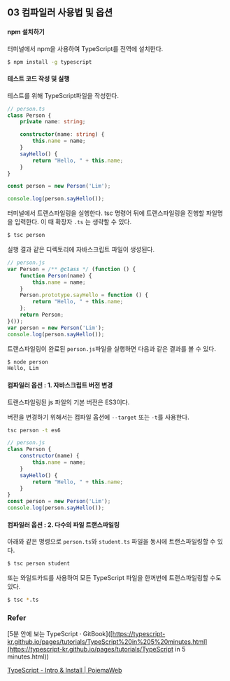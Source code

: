## 03 컴파일러 사용법 및 옵션

#### npm 설치하기

터미널에서 npm을 사용하여 TypeScript를 전역에 설치한다.

```bash
$ npm install -g typescript
```



#### 테스트 코드 작성 및 실행

테스트를 위해 TypeScript파일을 작성한다.

```typescript
// person.ts
class Person {
    private name: string;

    constructor(name: string) {
        this.name = name;
    }
    sayHello() {
        return "Hello, " + this.name;
    }
}

const person = new Person('Lim');

console.log(person.sayHello());
```



터미널에서 트랜스파일링을 실행한다. tsc 명령어 뒤에 트랜스파일링을 진행할 파일명을 입력한다. 이 때 확장자 `.ts` 는 생략할 수 있다.

```bash
$ tsc person
```



실행 결과 같은 디렉토리에 자바스크립트 파일이 생성된다.

```javascript
// person.js
var Person = /** @class */ (function () {
    function Person(name) {
        this.name = name;
    }
    Person.prototype.sayHello = function () {
        return "Hello, " + this.name;
    };
    return Person;
}());
var person = new Person('Lim');
console.log(person.sayHello());

```



트랜스파일링이 완료된 `person.js`파일을 실행하면 다음과 같은 결과를 볼 수 있다.

```bash
$ node person
Hello, Lim
```



#### 컴파일러 옵션 : 1. 자바스크립트 버전 변경 

트랜스파일링된 js 파일의 기본 버전은 ES3이다. 

버전을 변경하기 위해서는 컴파일 옵션에 `--target` 또는 `-t`를 사용한다.

```bash
tsc person -t es6
```

```javascript
// person.js
class Person {
    constructor(name) {
        this.name = name;
    }
    sayHello() {
        return "Hello, " + this.name;
    }
}
const person = new Person('Lim');
console.log(person.sayHello());
```



#### 컴파일러 옵션 : 2. 다수의 파일 트랜스파일링 

아래와 같은 명령으로 `person.ts`와 `student.ts` 파일을 동시에 트랜스파일링할 수 있다.

```bash
$ tsc person student
```

또는 와일드카드를 사용하여 모든 TypeScript 파일을 한꺼번에 트랜스파일링할 수도 있다.

```bash
$ tsc *.ts
```





### Refer

[5분 안에 보는 TypeScript · GitBook]([https://typescript-kr.github.io/pages/tutorials/TypeScript%20in%205%20minutes.html](https://typescript-kr.github.io/pages/tutorials/TypeScript in 5 minutes.html))

[TypeScript - Intro &amp; Install | PoiemaWeb](<https://poiemaweb.com/typescript-introduction>)